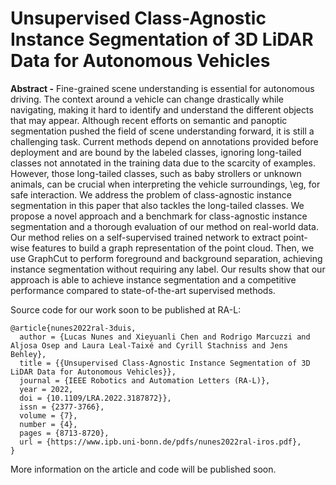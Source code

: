 # Unsupervised Class-Agnostic Instance Segmentation of 3D LiDAR Data for Autonomous Vehicles

**Abstract -** Fine-grained scene understanding is essential for autonomous driving. The context around a vehicle can change drastically while navigating, making it hard to identify and understand the different objects that may appear. Although recent efforts on semantic and panoptic segmentation pushed the field of scene understanding forward, it is still a challenging task. Current methods depend on annotations provided before deployment and are bound by the labeled classes, ignoring long-tailed classes not annotated in the training data due to the scarcity of examples. However, those long-tailed classes, such as baby strollers or unknown animals, can be crucial when interpreting the vehicle surroundings, \eg, for safe interaction. We address the problem of class-agnostic instance segmentation in this paper that also tackles the long-tailed classes. We propose a novel approach and a benchmark for class-agnostic instance segmentation and a thorough evaluation of our method on real-world data. Our method relies on a self-supervised trained network to extract point-wise features to build a graph representation of the point cloud. Then, we use GraphCut to perform foreground and background separation, achieving instance segmentation without requiring any label. Our results show that our approach is able to achieve instance segmentation and a competitive performance compared to state-of-the-art supervised methods.

Source code for our work soon to be published at RA-L:

```
@article{nunes2022ral-3duis,
  author = {Lucas Nunes and Xieyuanli Chen and Rodrigo Marcuzzi and Aljosa Osep and Laura Leal-Taixé and Cyrill Stachniss and Jens Behley},
  title = {{Unsupervised Class-Agnostic Instance Segmentation of 3D LiDAR Data for Autonomous Vehicles}},
  journal = {IEEE Robotics and Automation Letters (RA-L)},
  year = 2022,
  doi = {10.1109/LRA.2022.3187872}},
  issn = {2377-3766},
  volume = {7},
  number = {4},
  pages = {8713-8720},
  url = {https://www.ipb.uni-bonn.de/pdfs/nunes2022ral-iros.pdf},
}
```

More information on the article and code will be published soon.
